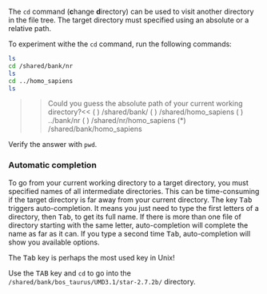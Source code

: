 The `cd` command (**c**hange **d**irectory) can be used to visit another directory in the file tree. 
The target directory must specified using an absolute or a relative path. 

To experiment withe the `cd` command, run the following commands:

```bash
ls
cd /shared/bank/nr
ls
cd ../homo_sapiens
ls 
```

>>Could you guess the absolute path of your current working directory?<<
( ) /shared/bank/
( ) /shared/homo_sapiens
( ) ../bank/nr
( ) /shared/nr/homo_sapiens
(*) /shared/bank/homo_sapiens

Verify the answer with `pwd`.

### Automatic completion

To go from your current working directory to a target directory, you must specified names of all intermediate directories. This can be time-consuming if the target directory is far away from your current directory. 
The key <kbd>Tab</kbd> triggers auto-completion. It means you just need to type the first letters of a directory, then <kbd>Tab</kbd>, to get its full name. If there is more than one file of directory starting with the same letter, auto-completion will complete the name as far as it can. If you type a second time <kbd>Tab</kbd>, auto-completion will show you available options.

The <kbd>Tab</kbd> key is perhaps the most used key in Unix!

Use the <kbd>TAB</kbd> key and `cd` to go into the `/shared/bank/bos_taurus/UMD3.1/star-2.7.2b/` directory.
